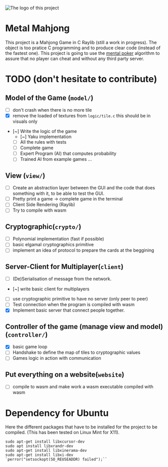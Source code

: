 ![The logo of this project](data/Logo_Mental_Mahjong2.svg)

# Metal Mahjong 
This project is a Mahjong Game in C Raylib (still a work in progress). The object is too pratice C programming and to produce clear code (instead of the fastest one). This project is going to use the [mental poker](https://en.wikipedia.org/wiki/Mental_poker) algorithm to assure that no player can cheat and without any third party server.

# TODO (don't hesitate to contribute)
## Model of the Game (`model/`)
- [ ] don't crash when there is no more tile
- [x] remove the loaded of textures from `logic/tile.c` this should be in
visuals only
- [~] Write the logic of the game
    - [~] Yaku implementation
    - [ ] All the rules with tests
    - [ ] Complete game
    - [ ] Expert Program (AI) that computes probability
    - [ ] Trained AI from example games ...

## View (`view/`)
- [ ] Create an abstraction layer between the GUI and the code that does
something with it, to be able to test the GUI.
- [ ] Pretty print a game -> complete game in the terminal
- [ ] Client Side Rendering (Raylib)
- [ ] Try to compile with wasm

## Cryptographic(`crypto/`)
- [ ] Polynomial implementation (fast if possible)
- [ ] basic elgamal cryptographics primitive
- [ ] implement an idea of protocol to prepare the cards at the beggining

## Server-Client for Multiplayer(`client`)
- [ ] (De)Serialisation of message from the network.
- [~] write basic client for multiplayers
- [ ] use cryptographic primitive to have no server (only peer to peer)
- [ ] Test connection when the program is compiled with wasm
- [x] Implement basic server that connect people together.

## Controller of the game (manage view and model) (`controller/`)
- [x] basic game loop
- [ ] Handshake to define the map of tiles to cryptographic values
- [ ] Games logic in action with communication

## Put everything on a website(`website`)
- [ ] compile to wasm and make work a wasm executable compiled with wasm

# Dependency for Ubuntu
Here the different packages that have to be installed for the project to be
compiled. (This has been tested on Linux Mint for X11).
```
sudo apt-get install libxcursor-dev
sudo apt install libxrandr-dev
sudo apt-get install libxinerama-dev
sudo apt-get install libxi-dev
`perror("setsockopt(SO_REUSEADDR) failed");``
